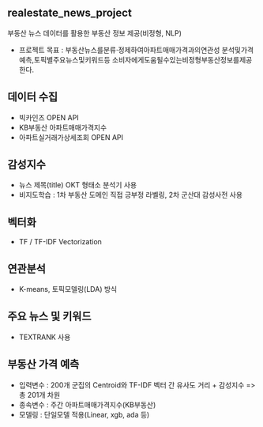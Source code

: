 ## realestate_news_project
부동산 뉴스 데이터를 활용한 부동산 정보 제공(비정형, NLP)
- 프로젝트 목표 : 부동산뉴스를분류·정제하여아파트매매가격과의연관성 분석및가격예측,토픽별주요뉴스및키워드등
소비자에게도움될수있는비정형부동산정보를제공한다.



## 데이터 수집
- 빅카인즈 OPEN API
- KB부동산 아파트매매가격지수
- 아파트실거래가상세조회 OPEN API

## 감성지수
- 뉴스 제목(title) OKT 형태소 분석기 사용
- 비지도학습 : 1차 부동산 도메인 직접 긍부정 라벨링, 2차 군산대 감성사전 사용

## 벡터화
- TF / TF-IDF Vectorization

## 연관분석
- K-means, 토픽모델링(LDA) 방식

## 주요 뉴스 및 키워드
- TEXTRANK 사용

## 부동산 가격 예측
- 입력변수 : 200개 군집의 Centroid와 TF-IDF 벡터 간 유사도 거리 + 감성지수 => 총 201개 차원
- 종속변수 : 주간 아파트매매가격지수(KB부동산)
- 모델링 : 단일모델 적용(Linear, xgb, ada 등)
